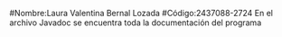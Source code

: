 #Nombre:Laura Valentina Bernal Lozada
#Código:2437088-2724
En el archivo Javadoc se encuentra toda la documentación del programa
